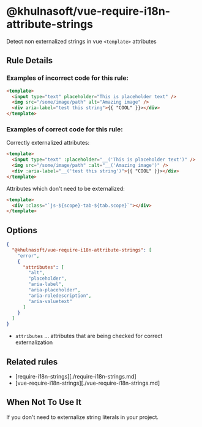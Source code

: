 # @khulnasoft/vue-require-i18n-attribute-strings

Detect non externalized strings in vue `<template>` attributes

## Rule Details

### Examples of **incorrect** code for this rule:

```html
<template>
  <input type="text" placeholder="This is placeholder text" />
  <img src="/some/image/path" alt="Amazing image" />
  <div aria-label="test this string">{{ "COOL" }}></div>
</template>
```

### Examples of **correct** code for this rule:

Correctly externalized attributes:

```html
<template>
  <input type="text" :placeholder="__('This is placeholder text')" />
  <img src="/some/image/path" :alt="__('Amazing image')" />
  <div :aria-label="__('test this string')">{{ "COOL" }}></div>
</template>
```

Attributes which don't need to be externalized:

```html
<template>
  <div :class="`js-${scope}-tab-${tab.scope}`"></div>
</template>
```

## Options

```json
{
  "@khulnasoft/vue-require-i18n-attribute-strings": [
    "error",
    {
      "attributes": [
        "alt",
        "placeholder",
        "aria-label",
        "aria-placeholder",
        "aria-roledescription",
        "aria-valuetext"
      ]
    }
  ]
}
```

- `attributes` ... attributes that are being checked for correct externalization

## Related rules

- [require-i18n-strings][./require-i18n-strings.md]
- [vue-require-i18n-strings][./vue-require-i18n-strings.md]

## When Not To Use It

If you don't need to externalize string literals in your project.

